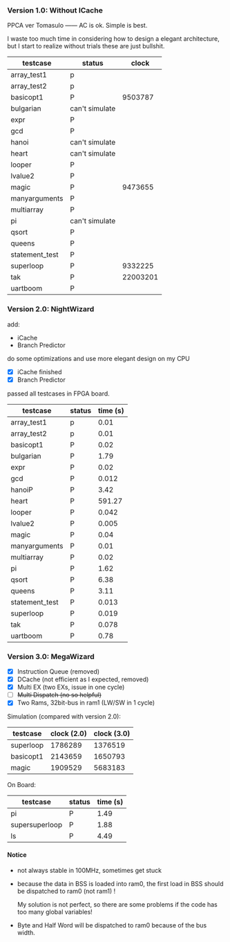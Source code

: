 ### Version 1.0: Without ICache

PPCA ver Tomasulo —— AC is ok. Simple is best.

I waste too much time in considering how to design a elegant architecture, but I start to realize without trials these are just bullshit.


| testcase       | status         | clock    |
| -------------- | -------------- | -------- |
| array_test1    | p              |          |
| array_test2    | p              |          |
| basicopt1      | P              | 9503787  |
| bulgarian      | can't simulate |          |
| expr           | P              |          |
| gcd            | P              |          |
| hanoi          | can't simulate |          |
| heart          | can't simulate |          |
| looper         | P              |          |
| lvalue2        | P              |          |
| magic          | P              | 9473655  |
| manyarguments  | P              |          |
| multiarray     | P              |          |
| pi             | can't simulate |          |
| qsort          | P              |          |
| queens         | P              |          |
| statement_test | P              |          |
| superloop      | P              | 9332225  |
| tak            | P              | 22003201 |
| uartboom       | P              |          |



### Version 2.0: NightWizard

add:

- iCache
- Branch Predictor

do some optimizations and use more elegant design on my CPU

- [x] iCache finished
- [x] Branch Predictor

passed all testcases in FPGA board.

| testcase       | status | time (s) |
| -------------- | ------ | -------- |
| array_test1    | p      | 0.01     |
| array_test2    | p      | 0.01     |
| basicopt1      | P      | 0.02     |
| bulgarian      | P      | 1.79     |
| expr           | P      | 0.02     |
| gcd            | P      | 0.012    |
| hanoiP         | P      | 3.42     |
| heart          | P      | 591.27   |
| looper         | P      | 0.042    |
| lvalue2        | P      | 0.005    |
| magic          | P      | 0.04     |
| manyarguments  | P      | 0.01     |
| multiarray     | P      | 0.02     |
| pi             | P      | 1.62     |
| qsort          | P      | 6.38     |
| queens         | P      | 3.11     |
| statement_test | P      | 0.013    |
| superloop      | P      | 0.019    |
| tak            | P      | 0.078    |
| uartboom       | P      | 0.78     |



### Version 3.0: MegaWizard

- [x] Instruction Queue (removed)
- [x] DCache (not efficient as I expected, removed)
- [x] Multi EX (two EXs, issue in one cycle)
- [ ] ~~Multi Dispatch (no so helpful)~~
- [x] Two Rams, 32bit-bus in ram1 (LW/SW in 1 cycle)

Simulation (compared with version 2.0):

| testcase  | clock (2.0) | clock (3.0) |
| --------- | ----------- | ----------- |
| superloop | 1786289     | 1376519     |
| basicopt1 | 2143659     | 1650793     |
| magic     | 1909529     | 5683183     |

On Board:

| testcase       | status | time (s) |
| -------------- | ------ | -------- |
| pi             | P      | 1.49     |
| supersuperloop | P      | 1.88     |
| ls             | P      | 4.49     |

#### Notice

- not always stable in 100MHz, sometimes get stuck

- because the data in BSS is loaded into ram0, the first load in BSS should be dispatched to ram0 (not ram1) !

  My solution is not perfect, so there are some problems if the code has too many global variables!

- Byte and Half Word will be dispatched to ram0 because of the bus width.

